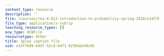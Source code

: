 ```yaml
---
content_type: resource
description: ''
file: /courses/res-6-012-introduction-to-probability-spring-2018/e14f7b09649752cdb4f16238abe48c85_MWcO8ZTOQQQ.vtt
file_type: application/x-subrip
learning_resource_types: []
ocw_type: OCWFile
resourcetype: Other
title: 3play caption file
uid: e14f7b09-6497-52cd-b4f1-6238abe48c85
---
```

